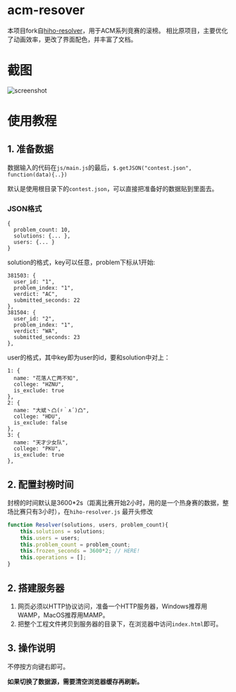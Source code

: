 acm-resover
==================
本项目fork自[hiho-resolver](https://github.com/hiho-coder/hiho-resolver)，用于ACM系列竞赛的滚榜。
相比原项目，主要优化了动画效率，更改了界面配色，并丰富了文档。

# 截图

![screenshot](screenshots/shot1.gif)

# 使用教程

## 1. 准备数据

数据输入的代码在`js/main.js`的最后，`$.getJSON("contest.json", function(data){..})`

默认是使用根目录下的`contest.json`，可以直接把准备好的数据贴到里面去。

### JSON格式

```
{
  problem_count: 10,
  solutions: {... },
  users: {... }
}
```

solution的格式，key可以任意，problem下标从1开始:

```
381503: {
  user_id: "1",
  problem_index: "1",
  verdict: "AC",
  submitted_seconds: 22
},
381504: {
  user_id: "2",
  problem_index: "1",
  verdict: "WA",
  submitted_seconds: 23
},
```

user的格式，其中key即为user的id，要和solution中对上：

```
1: {
  name: "花落人亡两不知",
  college: "HZNU",
  is_exclude: true
},
2: {
  name: "大斌丶凸(♯｀∧´)凸",
  college: "HDU",
  is_exclude: false
},
3: {
  name: "天才少女队",
  college: "PKU",
  is_exclude: true
},
```

## 2. 配置封榜时间

封榜的时间默认是3600\*2s（距离比赛开始2小时，用的是一个热身赛的数据，整场比赛只有3小时），在`hiho-resolver.js` 最开头修改

```javascript
function Resolver(solutions, users, problem_count){
	this.solutions = solutions;
	this.users = users;
	this.problem_count = problem_count;
	this.frozen_seconds = 3600*2; // HERE!
	this.operations = [];
}
```

## 2. 搭建服务器

1. 网页必须以HTTP协议访问，准备一个HTTP服务器，Windows推荐用WAMP，MacOS推荐用MAMP。
2. 把整个工程文件拷贝到服务器的目录下，在浏览器中访问`index.html`即可。

## 3. 操作说明

不停按方向键右即可。

**如果切换了数据源，需要清空浏览器缓存再刷新。**
